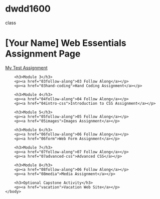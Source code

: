 # dwdd1600
class
<!DOCTYPE html>
<html lang="en">
	<head>
		<meta charset="UTF-8">
		<meta name="viewport" content="width=device-width, initial-scale=1.0">
		<title>dwdd 1600 assignment list page</title>
	</head>
	<body>
		<h1>[Your Name] Web Essentials Assignment Page</h1>
		<p><a href="01test">My Test Assignment</a></p>
		
		<h3>Module 3</h3>
		<p><a href="03follow-along">03 Follow Along</a></p>
		<p><a href="03hand-coding">Hand Coding Assignment</a></p>
		
		<h3>Module 4</h3>
		<p><a href="04follow-along">04 Follow Along</a></p>
		<p><a href="04intro-css">Introduction to CSS Assignment</a></p>
		
		<h3>Module 5</h3>
		<p><a href="05follow-along">05 Follow Along</a></p>
		<p><a href="05images">Images Assignment</a></p>
		
		<h3>Module 6</h3>
		<p><a href="06follow-along">06 Follow Along</a></p>
		<p><a href="06form">Web Form Assignment</a></p>
		
		<h3>Module 7</h3>
		<p><a href="07follow-along">07 Follow Along</a></p>
		<p><a href="07advanced-css">Advanced CSS</a></p>
		
		<h3>Module 8</h3>
		<p><a href="08follow-along">06 Follow Along</a></p>
		<p><a href="08media">Media Assignment</a></p>
		
		<h3>Optional Capstone Activity</h3>
		<p><a href="vacation">Vacation Web Site</a></p>
	</body>
</html>
